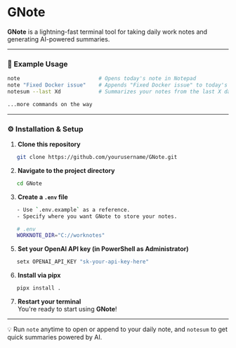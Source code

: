 # GNote

**GNote** is a lightning-fast terminal tool for taking daily work notes and generating AI-powered summaries.

---

### 🚀 Example Usage
```bash
note                         # Opens today's note in Notepad  
note "Fixed Docker issue"    # Appends "Fixed Docker issue" to today's note (quotes are optional)  
notesum --last Xd            # Summarizes your notes from the last X days (requires OpenAI API key)

...more commands on the way
```
---

### ⚙️ Installation & Setup

1. **Clone this repository**
```bash
   git clone https://github.com/yourusername/GNote.git
```
2. **Navigate to the project directory**
```bash
   cd GNote
```
3. **Create a `.env` file**
```bash
   - Use `.env.example` as a reference.
   - Specify where you want GNote to store your notes.

   # .env
   WORKNOTE_DIR="C://worknotes"
```
5. **Set your OpenAI API key (in PowerShell as Administrator)**
```bash
   setx OPENAI_API_KEY "sk-your-api-key-here"
```
6. **Install via pipx**
```bash
   pipx install .
```
7. **Restart your terminal**  
   You're ready to start using **GNote**!

---

💡 Run `note` anytime to open or append to your daily note, and `notesum` to get quick summaries powered by AI.
